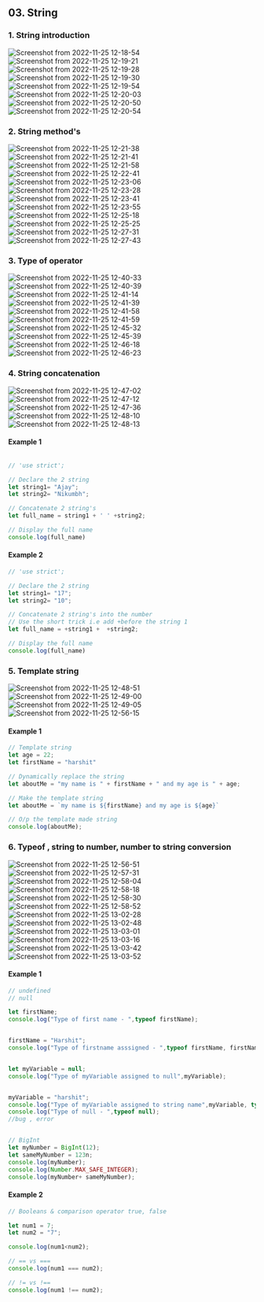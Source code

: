 ## 03. String

### 1. String introduction
![Screenshot from 2022-11-25 12-18-54](https://user-images.githubusercontent.com/109052326/209422024-e88bfb44-ec3b-4d2b-878d-47534b4e447b.png)
![Screenshot from 2022-11-25 12-19-21](https://user-images.githubusercontent.com/109052326/209422025-5d2250fd-b2e7-4b14-83a8-b691b11bf5ad.png)
![Screenshot from 2022-11-25 12-19-28](https://user-images.githubusercontent.com/109052326/209422026-c05d2557-1f0f-4e06-bf00-aa4347d0247e.png)
![Screenshot from 2022-11-25 12-19-30](https://user-images.githubusercontent.com/109052326/209422027-dbf9c134-7b28-43cc-a564-a41ef044d131.png)
![Screenshot from 2022-11-25 12-19-54](https://user-images.githubusercontent.com/109052326/209422028-93406f12-e867-493e-8ef9-b20b7287376e.png)
![Screenshot from 2022-11-25 12-20-03](https://user-images.githubusercontent.com/109052326/209422029-bfc8246f-b72d-42ac-a01b-d9b5e6024951.png)
![Screenshot from 2022-11-25 12-20-50](https://user-images.githubusercontent.com/109052326/209422030-2e406560-b66b-44e0-9358-d8bb8e3a8314.png)
![Screenshot from 2022-11-25 12-20-54](https://user-images.githubusercontent.com/109052326/209422031-5e75613d-0a56-4a55-8e4c-64ec96c14917.png)

### 2. String method's
![Screenshot from 2022-11-25 12-21-38](https://user-images.githubusercontent.com/109052326/209422032-7c7bb893-f68a-4865-8c49-8fe7f01b9e6b.png)
![Screenshot from 2022-11-25 12-21-41](https://user-images.githubusercontent.com/109052326/209422033-bc860a67-8564-46cc-851a-60b477809cf6.png)
![Screenshot from 2022-11-25 12-21-58](https://user-images.githubusercontent.com/109052326/209422035-ade20c91-4d9d-409a-9fba-dda0960da19d.png)
![Screenshot from 2022-11-25 12-22-41](https://user-images.githubusercontent.com/109052326/209422038-1cdee738-89e6-48e4-aa48-a5d0f33bd4f8.png)
![Screenshot from 2022-11-25 12-23-06](https://user-images.githubusercontent.com/109052326/209422039-33f2c0c3-d769-4a15-9b3f-355124f0e4cc.png)
![Screenshot from 2022-11-25 12-23-28](https://user-images.githubusercontent.com/109052326/209422040-14f07797-f344-47aa-a482-4b300d7514c8.png)
![Screenshot from 2022-11-25 12-23-41](https://user-images.githubusercontent.com/109052326/209422042-3aa29d41-cf9c-4a12-a940-a96ff0e1e3bf.png)
![Screenshot from 2022-11-25 12-23-55](https://user-images.githubusercontent.com/109052326/209422043-bbc663ad-5180-4828-92de-d11b7578fb30.png)
![Screenshot from 2022-11-25 12-25-18](https://user-images.githubusercontent.com/109052326/209422044-38567936-963d-4272-9bc2-56bd297da54b.png)
![Screenshot from 2022-11-25 12-25-25](https://user-images.githubusercontent.com/109052326/209422045-5469cefa-c2ad-47c9-98fb-423075baa1db.png)
![Screenshot from 2022-11-25 12-27-31](https://user-images.githubusercontent.com/109052326/209422046-60280d71-0006-437b-98de-8f98d4a338a2.png)
![Screenshot from 2022-11-25 12-27-43](https://user-images.githubusercontent.com/109052326/209422047-eaa05c29-41db-40da-863a-cdf73e0b6e6b.png)


### 3. Type of operator
![Screenshot from 2022-11-25 12-40-33](https://user-images.githubusercontent.com/109052326/209422050-c0c17d73-621a-46b6-ac75-0af0935f17d2.png)
![Screenshot from 2022-11-25 12-40-39](https://user-images.githubusercontent.com/109052326/209422052-54d43142-2d90-4b78-b642-d76382a0ecc2.png)
![Screenshot from 2022-11-25 12-41-14](https://user-images.githubusercontent.com/109052326/209422053-b4e11669-3b79-4ece-9a1a-d1fa5824d5b1.png)
![Screenshot from 2022-11-25 12-41-39](https://user-images.githubusercontent.com/109052326/209422054-491c66d4-db44-4841-8864-1818d570fd72.png)
![Screenshot from 2022-11-25 12-41-58](https://user-images.githubusercontent.com/109052326/209422056-ac63842e-a4c9-41b3-83f5-126fd8c743fa.png)
![Screenshot from 2022-11-25 12-41-59](https://user-images.githubusercontent.com/109052326/209422057-8efb7e1e-98f6-4ea4-92d7-c3d78733c3ef.png)
![Screenshot from 2022-11-25 12-45-32](https://user-images.githubusercontent.com/109052326/209422059-84f92e70-5e78-4b66-bdc0-9cc946e8c2c3.png)
![Screenshot from 2022-11-25 12-45-39](https://user-images.githubusercontent.com/109052326/209422060-31ba9e54-d5ed-4593-92b9-60a5c5da6720.png)
![Screenshot from 2022-11-25 12-46-18](https://user-images.githubusercontent.com/109052326/209422061-96f6427d-3b85-4930-b3bc-88016dc2b0ff.png)
![Screenshot from 2022-11-25 12-46-23](https://user-images.githubusercontent.com/109052326/209422062-934f0b4f-6e4c-45ba-9ed0-373ca16e0260.png)


### 4. String concatenation
![Screenshot from 2022-11-25 12-47-02](https://user-images.githubusercontent.com/109052326/209422063-ceec4715-7e13-4fdd-8ec5-ae6639d2920b.png)
![Screenshot from 2022-11-25 12-47-12](https://user-images.githubusercontent.com/109052326/209422064-35759729-78fe-40ed-a15a-b5ac0405437f.png)
![Screenshot from 2022-11-25 12-47-36](https://user-images.githubusercontent.com/109052326/209422065-14d2806a-1c7f-4319-9808-caddecc5be6f.png)
![Screenshot from 2022-11-25 12-48-10](https://user-images.githubusercontent.com/109052326/209422066-b96f4381-5520-47a5-beea-2416cf78b90f.png)
![Screenshot from 2022-11-25 12-48-13](https://user-images.githubusercontent.com/109052326/209422067-a717955e-ed9b-4ea6-bd69-ca9a5e763037.png)

#### Example 1

```js

// 'use strict';

// Declare the 2 string 
let string1= "Ajay";
let string2= "Nikumbh";

// Concatenate 2 string's
let full_name = string1 + ' ' +string2;

// Display the full name
console.log(full_name)
```

#### Example 2

```js
// 'use strict';

// Declare the 2 string 
let string1= "17";
let string2= "10";

// Concatenate 2 string's into the number 
// Use the short trick i.e add +before the string 1
let full_name = +string1 +  +string2;

// Display the full name
console.log(full_name)


```

### 5. Template string

![Screenshot from 2022-11-25 12-48-51](https://user-images.githubusercontent.com/109052326/209422069-7ed7a393-c9a2-40a8-9c67-29b2334cd753.png)
![Screenshot from 2022-11-25 12-49-00](https://user-images.githubusercontent.com/109052326/209422070-cea62eab-ce2a-4abc-bbdd-3921d8dba3b0.png)
![Screenshot from 2022-11-25 12-49-05](https://user-images.githubusercontent.com/109052326/209422071-a72afbcb-bf3b-4302-9eb2-c70c6c66b45a.png)
![Screenshot from 2022-11-25 12-56-15](https://user-images.githubusercontent.com/109052326/209422072-65c94bda-1f23-4230-96fc-b6bfa64b3bc0.png)

#### Example 1

```js
// Template string 
let age = 22;
let firstName = "harshit"

// Dynamically replace the string
let aboutMe = "my name is " + firstName + " and my age is " + age; 

// Make the template string
let aboutMe = `my name is ${firstName} and my age is ${age}`

// O/p the template made string
console.log(aboutMe);
```

### 6. Typeof , string to number, number to string conversion

![Screenshot from 2022-11-25 12-56-51](https://user-images.githubusercontent.com/109052326/209422075-1b6ba1c7-0ec3-4fa6-a87f-9c4488ae0885.png)
![Screenshot from 2022-11-25 12-57-31](https://user-images.githubusercontent.com/109052326/209422076-1f3e128d-d86f-4e8c-8368-f3707d8f9814.png)
![Screenshot from 2022-11-25 12-58-04](https://user-images.githubusercontent.com/109052326/209422077-acb75c90-4d8d-4ff2-97bc-f34913a2d35b.png)
![Screenshot from 2022-11-25 12-58-18](https://user-images.githubusercontent.com/109052326/209422078-6e873eb3-6604-4f54-88b8-cecd832cd76e.png)
![Screenshot from 2022-11-25 12-58-30](https://user-images.githubusercontent.com/109052326/209422079-23245673-fbe1-4639-97d8-cbb774176803.png)
![Screenshot from 2022-11-25 12-58-52](https://user-images.githubusercontent.com/109052326/209422080-f3bf305b-06c7-4d9e-b701-98936fcf37c6.png)
![Screenshot from 2022-11-25 13-02-28](https://user-images.githubusercontent.com/109052326/209422081-fb8daa8a-6ccd-4bae-97ac-e910a8284197.png)
![Screenshot from 2022-11-25 13-02-48](https://user-images.githubusercontent.com/109052326/209422082-226b0609-c2b3-45cc-bedd-c6b87cf73864.png)
![Screenshot from 2022-11-25 13-03-01](https://user-images.githubusercontent.com/109052326/209422083-5f34d411-c33f-4d8d-b39f-4fd40a559d0f.png)
![Screenshot from 2022-11-25 13-03-16](https://user-images.githubusercontent.com/109052326/209422084-3ee475cd-8c1a-4dc9-b426-9ab0bad374f9.png)
![Screenshot from 2022-11-25 13-03-42](https://user-images.githubusercontent.com/109052326/209422085-ce0cba5d-fdd1-42be-b33e-07bfd3214089.png)
![Screenshot from 2022-11-25 13-03-52](https://user-images.githubusercontent.com/109052326/209422086-1690dcc0-2012-46a6-9dd5-6dbbd56b3b3f.png)

#### Example 1

```js
// undefined 
// null

let firstName;
console.log("Type of first name - ",typeof firstName);


firstName = "Harshit";
console.log("Type of firstname asssigned - ",typeof firstName, firstName);


let myVariable = null;
console.log("Type of myVariable assigned to null",myVariable);


myVariable = "harshit";
console.log("Type of myVariable assigned to string name",myVariable, typeof myVariable);
console.log("Type of null - ",typeof null);
//bug , error 


// BigInt
let myNumber = BigInt(12);
let sameMyNumber = 123n;
console.log(myNumber);
console.log(Number.MAX_SAFE_INTEGER);
console.log(myNumber+ sameMyNumber);

```

#### Example 2

```js
// Booleans & comparison operator true, false 

let num1 = 7;
let num2 = "7";

console.log(num1<num2);

// == vs === 
console.log(num1 === num2);

// != vs !==
console.log(num1 !== num2);

```




